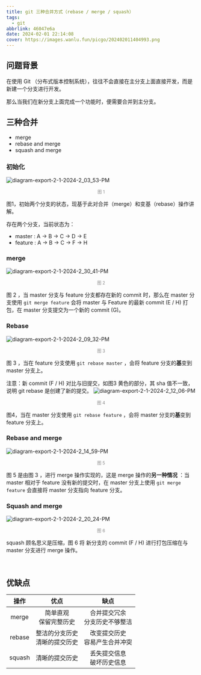 ```yaml
---
title: git 三种合并方式（rebase / merge / squash）
tags:
  - git
abbrlink: 46047e6a
date: 2024-02-01 22:14:08
cover: https://images.wanlu.fun/picgo/202402011404993.png
---
```


## 问题背景

在使用 Git （分布式版本控制系统），往往不会直接在主分支上面直接开发，而是新建一个分支进行开发。

那么当我们在新分支上面完成一个功能时，便需要合并到主分支。



## 三种合并

* merge
* rebase and merge
* squash and merge



### 初始化

![diagram-export-2-1-2024-2_03_53-PM](https://images.wanlu.fun/picgo/202402011404993.png)

<div style="text-align: center; font-size: 80%; opacity: 0.5;">图 1 </div>

图1，初始两个分支的状态，现基于此对合并（merge）和变基（rebase）操作讲解。

存在两个分支，当前状态为：

* master : A -> B -> C -> D -> E
* feature : A -> B -> C -> F -> H



### merge

![diagram-export-2-1-2024-2_30_41-PM](https://images.wanlu.fun/picgo/202402011430694.png)

<div style="text-align: center; font-size: 80%; opacity: 0.5;">图 2 </div>

图 2 ，当 master 分支与 feature 分支都存在新的 commit 时，那么在 master 分支使用 `git merge feature` 会将 master 与 Feature 的最新 commit (E / H) 打包，在 master 分支提交为一个新的 commit (G)。

   

### Rebase

![diagram-export-2-1-2024-2_09_32-PM](https://images.wanlu.fun/picgo/202402011409749.png)

<div style="text-align: center; font-size: 80%; opacity: 0.5;">图 3 </div>

图 3 ，当在 feature 分支使用 `git rebase master` ，会将 feature 分支的**基**变到 master 分支上。

注意：新 commit (F / H) 对比与旧提交，如图3 黄色的部分，其 sha 值不一致，说明 git rebase 是创建了新的提交。 ![diagram-export-2-1-2024-2_12_06-PM](https://images.wanlu.fun/picgo/202402011412453.png)

<div style="text-align: center; font-size: 80%; opacity: 0.5;">图 4 </div>

图4，当在 master 分支使用 `git rebase feature` ，会将 master 分支的**基**变到 feature 分支上。



### Rebase and merge

![diagram-export-2-1-2024-2_14_59-PM](https://images.wanlu.fun/picgo/202402011415360.png)

<div style="text-align: center; font-size: 80%; opacity: 0.5;">图 5 </div>

图 5  是由图 3 ，进行 merge 操作实现的，这是 merge 操作的**另一种情况** ：当 master 相对于 feature 没有新的提交时，在 master 分支上使用 `git merge feature` 会直接将 master 分支指向 feature 分支。



### Squash and merge

![diagram-export-2-1-2024-2_20_24-PM](https://images.wanlu.fun/picgo/202402011420451.png)

<div style="text-align: center; font-size: 80%; opacity: 0.5;">图 6 </div>

squash 顾名思义是压缩，图 6 将 新分支的 commit (F / H) 进行打包压缩在与 master 分支进行 merge 操作。

​       

## 优缺点

|  操作  |                优点                |                缺点                |
| :----: | :--------------------------------: | :--------------------------------: |
| merge  |     简单直观<br />保留完整历史     | 合并提交冗余<br />分支历史不够整洁 |
| rebase | 整洁的分支历史<br />清晰的提交历史 | 改变提交历史<br />容易产生合并冲突 |
| squash |           清晰的提交历史           |   丢失提交信息<br />破坏历史信息   |

